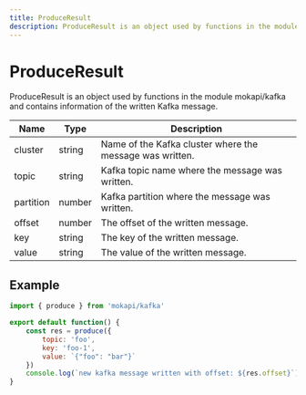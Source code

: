 ```yaml
---
title: ProduceResult
description: ProduceResult is an object used by functions in the module mokapi/kafka
---
```

# ProduceResult

ProduceResult is an object used by functions in the module mokapi/kafka 
and contains information of the written Kafka message.

| Name      | Type   | Description                                               |
|-----------|--------|-----------------------------------------------------------|
| cluster   | string | Name of the  Kafka cluster where the message was written. |
| topic     | string | Kafka topic name where the message was written.           |
| partition | number | Kafka partition where the message was written.            |
| offset    | number | The offset of the written message.                        |
| key       | string | The key of the written message.                           |
| value     | string | The value of the written message.                         |

## Example

```javascript
import { produce } from 'mokapi/kafka'

export default function() {
    const res = produce({
        topic: 'foo',
        key: 'foo-1',
        value: `{"foo": "bar"}`
    })
    console.log(`new kafka message written with offset: ${res.offset}`)
}
```